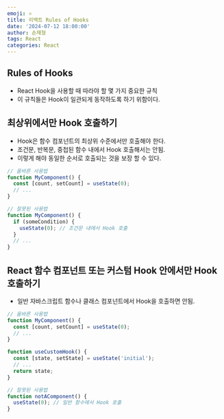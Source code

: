 ```yaml
---
emoji: ⚛️
title: 리액트 Rules of Hooks
date: '2024-07-12 18:00:00'
author: 손재형
tags: React
categories: React
---
```


## Rules of Hooks

- React Hook을 사용할 때 따라야 할 몇 가지 중요한 규칙
- 이 규칙들은 Hook이 일관되게 동작하도록 하기 위함이다.

## 최상위에서만 Hook 호출하기

- Hook은 함수 컴포넌트의 최상위 수준에서만 호출해야 한다.
- 조건문, 반복문, 중첩된 함수 내에서 Hook 호출해서는 안됨.
- 이렇게 해야 동일한 순서로 호출되는 것을 보장 할 수 있다.

```jsx
// 올바른 사용법
function MyComponent() {
  const [count, setCount] = useState(0);
  // ...
}

// 잘못된 사용법
function MyComponent() {
  if (someCondition) {
    useState(0); // 조건문 내에서 Hook 호출
  }
  // ...
}
```

## React 함수 컴포넌트 또는 커스텀 Hook 안에서만 Hook 호출하기

- 일반 자바스크립트 함수나 클래스 컴포넌트에서 Hook을 호출하면 안됨.

```jsx
// 올바른 사용법
function MyComponent() {
  const [count, setCount] = useState(0);
  // ...
}

function useCustomHook() {
  const [state, setState] = useState('initial');
  // ...
  return state;
}

// 잘못된 사용법
function notAComponent() {
  useState(0); // 일반 함수에서 Hook 호출
}
```
